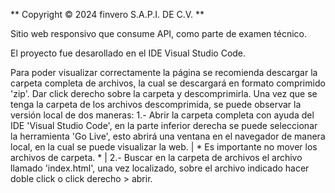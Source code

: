 
 **     Copyright © 2024 finvero S.A.P.I. DE C.V.   **

Sitio web responsivo que consume API, como parte de examen técnico. 

El proyecto fue desarollado en el IDE Visual Studio Code.

Para poder visualizar correctamente la página se recomienda descargar la carpeta completa de archivos, la cual se descargará en formato comprimido 'zip'. Dar click derecho sobre la carpeta y descomprimirla. 
Una vez que se tenga la carpeta de los archivos descomprimida, se puede observar la versión local de dos maneras:
1.- Abrir la carpeta completa con ayuda del IDE 'Visual Studio Code', en la parte inferior derecha se puede seleccionar la herramienta 'Go Live', esto abrirá una ventana en el navegador de manera local, en la cual se puede visualizar la web. | * Es importante no mover los archivos de carpeta. * |
2.- Buscar en la carpeta de archivos el archivo llamado 'index.html', una vez localizado, sobre el archivo indicado hacer doble click o click derecho > abrir.